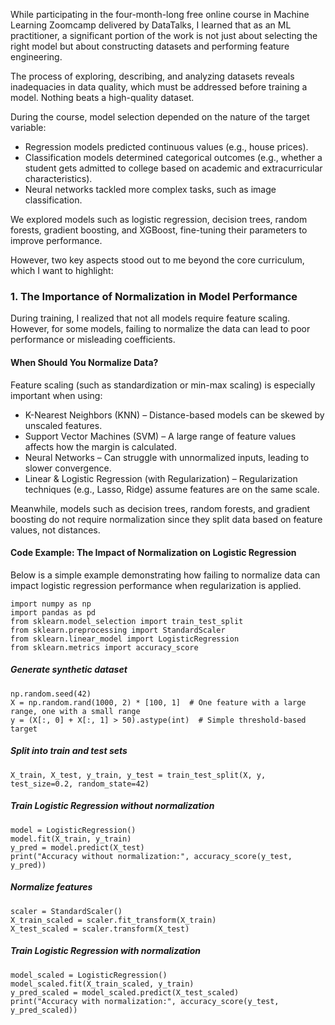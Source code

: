 While participating in the four-month-long free online course in Machine Learning Zoomcamp delivered by DataTalks, I learned that as an ML practitioner, a significant portion of the work is not just about selecting the right model but about constructing datasets and performing feature engineering.

The process of exploring, describing, and analyzing datasets reveals inadequacies in data quality, which must be addressed before training a model. Nothing beats a high-quality dataset.

During the course, model selection depended on the nature of the target variable:
- Regression models predicted continuous values (e.g., house prices).
- Classification models determined categorical outcomes (e.g., whether a student gets admitted to college based on academic and extracurricular characteristics).
- Neural networks tackled more complex tasks, such as image classification.

We explored models such as logistic regression, decision trees, random forests, gradient boosting, and XGBoost, fine-tuning their parameters to improve performance.

However, two key aspects stood out to me beyond the core curriculum, which I want to highlight:

### 1. The Importance of Normalization in Model Performance

During training, I realized that not all models require feature scaling. However, for some models, failing to normalize the data can lead to poor performance or misleading coefficients.

#### When Should You Normalize Data?
Feature scaling (such as standardization or min-max scaling) is especially important when using:
- K-Nearest Neighbors (KNN) – Distance-based models can be skewed by unscaled features.
- Support Vector Machines (SVM) – A large range of feature values affects how the margin is calculated.
- Neural Networks – Can struggle with unnormalized inputs, leading to slower convergence.
- Linear & Logistic Regression (with Regularization) – Regularization techniques (e.g., Lasso, Ridge) assume features are on the same scale.

Meanwhile, models such as decision trees, random forests, and gradient boosting do not require normalization since they split data based on feature values, not distances.

#### Code Example: The Impact of Normalization on Logistic Regression

Below is a simple example demonstrating how failing to normalize data can impact logistic regression performance when regularization is applied.

```
import numpy as np
import pandas as pd
from sklearn.model_selection import train_test_split
from sklearn.preprocessing import StandardScaler
from sklearn.linear_model import LogisticRegression
from sklearn.metrics import accuracy_score
```

##### Generate synthetic dataset
```
np.random.seed(42)
X = np.random.rand(1000, 2) * [100, 1]  # One feature with a large range, one with a small range
y = (X[:, 0] + X[:, 1] > 50).astype(int)  # Simple threshold-based target
```

##### Split into train and test sets
`X_train, X_test, y_train, y_test = train_test_split(X, y, test_size=0.2, random_state=42)`

##### Train Logistic Regression without normalization
```
model = LogisticRegression()
model.fit(X_train, y_train)
y_pred = model.predict(X_test)
print("Accuracy without normalization:", accuracy_score(y_test, y_pred))
```

##### Normalize features
```
scaler = StandardScaler()
X_train_scaled = scaler.fit_transform(X_train)
X_test_scaled = scaler.transform(X_test)
```

##### Train Logistic Regression with normalization
```
model_scaled = LogisticRegression()
model_scaled.fit(X_train_scaled, y_train)
y_pred_scaled = model_scaled.predict(X_test_scaled)
print("Accuracy with normalization:", accuracy_score(y_test, y_pred_scaled))
```
